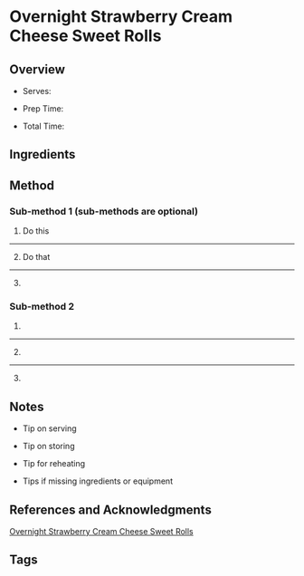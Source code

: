 # Overnight Strawberry Cream Cheese Sweet Rolls

## Overview

- Serves:

- Prep Time:

- Total Time:

## Ingredients



## Method

### Sub-method 1 (sub-methods are optional)

1. Do this
---
2. Do that
---
3.

### Sub-method 2

1.
---
2.
---
3.

## Notes

- Tip on serving

- Tip on storing

- Tip for reheating

- Tips if missing ingredients or equipment

## References and Acknowledgments

[Overnight Strawberry Cream Cheese Sweet Rolls](http://www.melskitchencafe.com/overnight-strawberry-cream-cheese-sweet-rolls/)

## Tags


